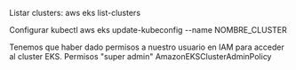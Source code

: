 Listar clusters:
aws eks list-clusters

Configurar kubectl
aws eks update-kubeconfig --name NOMBRE_CLUSTER

Tenemos que haber dado permisos a nuestro usuario en IAM para acceder al cluster EKS.
Permisos "super admin" AmazonEKSClusterAdminPolicy
